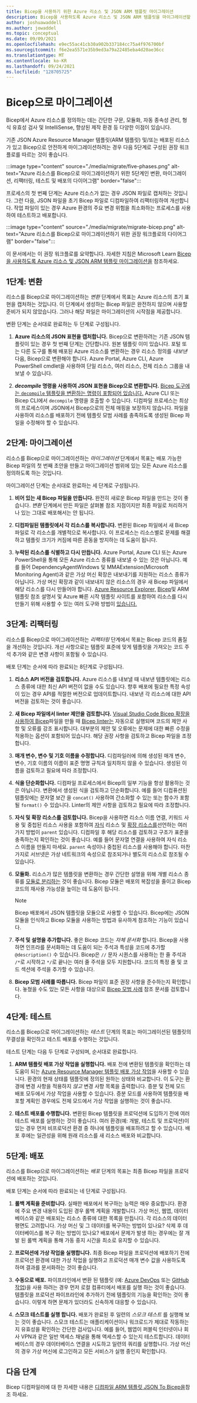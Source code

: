 ```yaml
---
title: Bicep을 사용하기 위한 Azure 리소스 및 JSON ARM 템플릿 마이그레이션
description: Bicep을 사용하도록 Azure 리소스 및 JSON ARM 템플릿을 마이그레이션할 때 권장되는 워크플로를 설명합니다.
author: joshuawaddell
ms.author: jowaddel
ms.topic: conceptual
ms.date: 09/09/2021
ms.openlocfilehash: e9ec55ac41cb30a902b337184cc75a4f976700bf
ms.sourcegitcommit: f6e2ea5571e35b9ed3a79a22485eba4d20ae36cc
ms.translationtype: MT
ms.contentlocale: ko-KR
ms.lasthandoff: 09/24/2021
ms.locfileid: "128705725"
---
```

# <a name="migrate-to-bicep"></a>Bicep으로 마이그레이션

Bicep에서 Azure 리소스를 정의하는 데는 간단한 구문, 모듈화, 자동 종속성 관리, 형식 유효성 검사 및 IntelliSense, 향상된 제작 환경 등 다양한 이점이 있습니다.

기존 JSON Azure Resource Manager 템플릿(ARM 템플릿) 및/또는 배포된 리소스가 있고 Bicep으로 안전하게 마이그레이션하려는 경우 다음 5단계로 구성된 권장 워크플로를 따르는 것이 좋습니다.

:::image type="content" source="./media/migrate/five-phases.png" alt-text="Azure 리소스를 Bicep으로 마이그레이션하기 위한 5단계인 변환, 마이그레이션, 리팩터링, 테스트 및 배포의 다이어그램" border="false":::

프로세스의 첫 번째 단계는 Azure 리소스가 없는 경우 JSON 파일로 캡처하는 것입니다. 그런 다음, JSON 파일을 초기 Bicep 파일로 디컴파일하여 리팩터링하여 개선합니다. 작업 파일이 있는 경우 Azure 환경의 주요 변경 위험을 최소화하는 프로세스를 사용하여 테스트하고 배포합니다.

:::image type="content" source="./media/migrate/migrate-bicep.png" alt-text="Azure 리소스를 Bicep으로 마이그레이션하기 위한 권장 워크플로의 다이어그램" border="false":::

이 문서에서는 이 권장 워크플로를 요약합니다. 자세한 지침은 Microsoft Learn [Bicep을 사용하도록 Azure 리소스 및 JSON ARM 템플릿 마이그레이션을](/learn/modules/migrate-azure-resources-bicep/) 참조하세요.

## <a name="phase-1-convert"></a>1단계: 변환

리소스를 Bicep으로 마이그레이션하는 _변환_ 단계에서 목표는 Azure 리소스의 초기 표현을 캡처하는 것입니다. 이 단계에서 생성하는 Bicep 파일은 완전하지 않으며 사용할 준비가 되지 않았습니다. 그러나 해당 파일은 마이그레이션의 시작점을 제공합니다.

변환 단계는 순서대로 완료하는 두 단계로 구성됩니다.

1. **Azure 리소스의 JSON 표현을 캡처합니다.** Bicep으로 변환하려는 기존 JSON 템플릿이 있는 경우 첫 번째 단계는 간단합니다. 원본 템플릿 이미 있습니다. 포털 또는 다른 도구를 통해 배포된 Azure 리소스를 변환하는 경우 리소스 정의를 *내보낸* 다음, Bicep으로 변환해야 합니다. Azure Portal, Azure CLI, Azure PowerShell cmdlet을 사용하여 단일 리소스, 여러 리소스, 전체 리소스 그룹을 내보낼 수 있습니다.

1. **_decompile_ 명령을 사용하여 JSON 표현을 Bicep으로 변환합니다.** [Bicep 도구에는 `decompile` 템플릿을 변환하는 명령이 포함되어 있습니다.](decompile.md) Azure CLI 또는 Bicep CLI에서 `decompile` 명령을 호출할 수 있습니다. 디컴파일 프로세스는 최상의 프로세스이며 JSON에서 Bicep으로의 전체 매핑을 보장하지 않습니다. 파일을 사용하여 리소스를 배포하기 전에 템플릿 모범 사례를 충족하도록 생성된 Bicep 파일을 수정해야 할 수 있습니다.

## <a name="phase-2-migrate"></a>2단계: 마이그레이션

리소스를 Bicep으로 마이그레이션하는 _마이그레이션_ 단계에서 목표는 배포 가능한 Bicep 파일의 첫 번째 초안을 만들고 마이그레이션 범위에 있는 모든 Azure 리소스를 정의하도록 하는 것입니다.

마이그레이션 단계는 순서대로 완료하는 세 단계로 구성됩니다.

1. **비어 있는 새 Bicep 파일을 만듭니다.** 완전히 새로운 Bicep 파일을 만드는 것이 좋습니다. _변환_ 단계에서 만든 파일은 살펴볼 참조 지점이지만 최종 파일로 처리하거나 있는 그대로 배포해서는 안 됩니다.

1. **디컴파일된 템플릿에서 각 리소스를 복사합니다.** 변환된 Bicep 파일에서 새 Bicep 파일로 각 리소스를 개별적으로 복사합니다. 이 프로세스는 리소스별로 문제를 해결하고 템플릿 크기가 커짐에 따른 혼동을 방지하는 데 도움이 됩니다.

1. **누락된 리소스를 식별하고 다시 만듭니다.** Azure Portal, Azure CLI 또는 Azure PowerShell을 통해 모든 Azure 리소스 종류를 내보낼 수 있는 것은 아닙니다. 예를 들어 DependencyAgentWindows 및 MMAExtension(Microsoft Monitoring Agent)과 같은 가상 머신 확장은 내보내기를 지원하는 리소스 종류가 아닙니다. 가상 머신 확장과 같이 내보내지 않은 리소스의 경우 새 Bicep 파일에서 해당 리소스를 다시 만들어야 합니다. [Azure Resource Explorer,](/azure/azure-resource-manager/templates/view-resources?azure-portal=true#use-resource-explorer) [Bicep](/azure/templates/?azure-portal=true)및 ARM 템플릿 참조 설명서 및 Azure 빠른 시작 템플릿 사이트를 포함하여 리소스를 다시 만들기 위해 사용할 수 있는 여러 도구와 방법이 [있습니다.](https://azure.microsoft.com/resources/templates?azure-portal=true)

## <a name="phase-3-refactor"></a>3단계: 리팩터링

리소스를 Bicep으로 마이그레이션하는 _리팩터링_ 단계에서 목표는 Bicep 코드의 품질을 개선하는 것입니다. 개선 사항으로는 템플릿 표준에 맞게 템플릿을 가져오는 코드 주석 추가와 같은 변경 사항이 포함될 수 있습니다.

배포 단계는 순서에 따라 완료되는 8단계로 구성됩니다.

1. **리소스 API 버전을 검토합니다.** Azure 리소스를 내보낼 때 내보낸 템플릿에는 리소스 종류에 대한 최신 API 버전이 없을 수도 있습니다. 향후 배포에 필요한 특정 속성이 있는 경우 API를 적절한 버전으로 업데이트합니다. 내보낸 각 리소스에 대한 API 버전을 검토하는 것이 좋습니다.

1. **새 Bicep 파일에서 linter 제안을 검토합니다.** [Visual Studio Code Bicep 확장을 사용하여 Bicep](https://marketplace.visualstudio.com/items?itemName=ms-azuretools.vscode-bicep&azure-portal=true)파일을 만들 때 [Bicep linter는](linter.md) 자동으로 실행되며 코드의 제안 사항 및 오류를 강조 표시합니다. 대부분의 제안 및 오류에는 문제에 대한 빠른 수정을 적용하는 옵션이 포함되어 있습니다. 해당 권장 사항을 검토하고 Bicep 파일을 조정합니다.

1. **매개 변수, 변수 및 기호 이름을 수정합니다.** 디컴파일러에 의해 생성된 매개 변수, 변수, 기호 이름의 이름이 표준 명명 규칙과 일치하지 않을 수 있습니다. 생성된 이름을 검토하고 필요에 따라 조정합니다.

1. **식을 단순화합니다.** 디컴파일 프로세스에서 Bicep의 일부 기능을 항상 활용하는 것은 아닙니다. 변환에서 생성된 식을 검토하고 단순화합니다. 예를 들어 디컴퓨션된 템플릿에는 문자열 보간 을 `concat()` 사용하여 간소화할 수 있는 또는 함수가 포함될 `format()` 수 있습니다. [](bicep-functions-string.md#concat) Linter의 제안 사항을 검토하고 필요에 따라 조정합니다.

1. **자식 및 확장 리소스를 검토합니다.** Bicep을 사용하면 리소스 이름 연결, 키워드 사용 및 중첩된 리소스 사용을 포함하여 [자식](child-resource-name-type.md) 리소스 및 [확장 리소스를](scope-extension-resources.md)선언하는 여러 가지 방법이 `parent` 있습니다. 디컴파일 후 해당 리소스를 검토하고 구조가 표준을 충족하는지 확인하는 것이 좋습니다. 예를 들어 문자열 연결을 사용하여 자식 리소스 이름을 만들지 마세요. `parent` 속성이나 중첩된 리소스를 사용해야 합니다. 마찬가지로 서브넷은 가상 네트워크의 속성으로 참조되거나 별도의 리소스로 참조될 수 있습니다.

1. **모듈화.** 리소스가 많은 템플릿을 변환하는 경우 간단한 설명을 위해 개별 리소스 종류를 [모듈로 분리하는](modules.md) 것이 좋습니다. Bicep 모듈은 배포의 복잡성을 줄이고 Bicep 코드의 재사용 가능성을 높이는 데 도움이 됩니다.

    > [!NOTE]
    > Bicep 배포에서 JSON 템플릿을 모듈으로 사용할 수 있습니다. Bicep에는 JSON 모듈을 인식하고 Bicep 모듈을 사용하는 방법과 유사하게 참조하는 기능이 있습니다.

1. **주석 및 설명을 추가합니다.** 좋은 Bicep 코드는 _자체 문서화_ 합니다. Bicep을 사용하면 인프라를 문서화하는 데 도움이 되는 주석과 특성을 코드에 추가할 `@description()` 수 있습니다. Bicep은 `//` 문자 시퀀스를 사용하는 한 줄 주석과 `/*`로 시작하고 `*/`로 끝나는 여러 줄 주석을 모두 지원합니다. 코드의 특정 줄 및 코드 섹션에 주석을 추가할 수 있습니다.

1. **Bicep 모범 사례를 따릅니다.** Bicep 파일이 표준 권장 사항을 준수하는지 확인합니다. 놓쳤을 수도 있는 모든 사항을 대상으로 [Bicep 모범 사례](best-practices.md) 참조 문서를 검토합니다.

## <a name="phase-4-test"></a>4단계: 테스트

리소스를 Bicep으로 마이그레이션하는 _테스트_ 단계의 목표는 마이그레이션된 템플릿의 무결성을 확인하고 테스트 배포를 수행하는 것입니다.

테스트 단계는 다음 두 단계로 구성되며, 순서대로 완료합니다.

1. **ARM 템플릿 배포 가상 작업을 실행합니다.** 배포 전에 변환된 템플릿을 확인하는 데 도움이 되는 [Azure Resource Manager 템플릿 배포 가상 작업](../templates/deploy-what-if.md)을 사용할 수 있습니다. 환경의 현재 상태를 템플릿에 정의된 원하는 상태와 비교합니다. 이 도구는 환경에 변경 사항을 적용하지 *않고* 변경 사항 목록을 출력합니다. 증분 및 전체 모드 배포 모두에서 가상 작업을 사용할 수 있습니다. 증분 모드를 사용하여 템플릿을 배포할 계획인 경우에도 전체 모드에서 가상 작업을 실행하는 것이 좋습니다.

1. **테스트 배포를 수행합니다.** 변환된 Bicep 템플릿을 프로덕션에 도입하기 전에 여러 테스트 배포를 실행하는 것이 좋습니다. 여러 환경(예: 개발, 테스트 및 프로덕션)이 있는 경우 먼저 비프로덕션 환경 중 하나에 템플릿을 배포하려고 할 수 있습니다. 배포 후에는 일관성을 위해 원래 리소스를 새 리소스 배포와 비교합니다.

## <a name="phase-5-deploy"></a>5단계: 배포

리소스를 Bicep으로 마이그레이션하는 _배포_ 단계의 목표는 최종 Bicep 파일을 프로덕션에 배포하는 것입니다.

배포 단계는 순서에 따라 완료되는 네 단계로 구성됩니다.

1. **롤백 계획을 준비합니다.** 실패한 배포에서 복구하는 능력은 매우 중요합니다. 환경에 주요 변경 내용이 도입된 경우 롤백 계획을 개발합니다. 가상 머신, 웹앱, 데이터베이스와 같은 배포되는 리소스 종류에 대한 목록을 만듭니다. 각 리소스의 데이터 평면도 고려합니다. 가상 머신 및 그 데이터를 복구하는 방법이 있나요? 삭제 후 데이터베이스를 복구 하는 방법이 있나요? 배포에서 문제가 발생 하는 경우에는 잘 개발 된 롤백 계획을 통해 가동 중지 시간을 최소로 유지할 수 있습니다.

1. **프로덕션에 가상 작업을 실행합니다.** 최종 Bicep 파일을 프로덕션에 배포하기 전에 프로덕션 환경에 대한 가상 작업을 실행하고 프로덕션 매개 변수 값을 사용하도록 하며 결과를 문서화하는 것이 좋습니다.

1. **수동으로 배포.** 파이프라인에서 변환 된 템플릿 (예: [Azure DevOps](add-template-to-azure-pipelines.md) 또는 [GitHub 작업](deploy-github-actions.md))을 사용 하려는 경우 먼저 로컬 컴퓨터에서 배포를 실행 하는 것이 좋습니다. 템플릿을 프로덕션 파이프라인에 추가하기 전에 템플릿의 기능을 확인하는 것이 좋습니다. 이렇게 하면 문제가 있더라도 신속하게 대응할 수 있습니다.

1. **스모크 테스트를 실행 합니다.** 배포가 완료된 후 일련의 *스모크 테스트* 를 실행해 보는 것이 좋습니다. 스모크 테스트는 애플리케이션이나 워크로드가 제대로 작동하는지 유효성을 확인하는 간단한 검사입니다. 예를 들어, 웹앱이 퍼블릭 인터넷이나 회사 VPN과 같은 일반 액세스 채널을 통해 액세스할 수 있는지 테스트합니다. 데이터베이스의 경우 데이터베이스 연결을 시도하고 일련의 쿼리를 실행합니다. 가상 머신의 경우 가상 머신에 로그인하고 모든 서비스가 실행 중인지 확인합니다.

## <a name="next-steps"></a>다음 단계

Bicep 디컴파일러에 대 한 자세한 내용은 [디컴파일 ARM 템플릿 JSON To Bicep을](decompile.md)참조 하세요.
